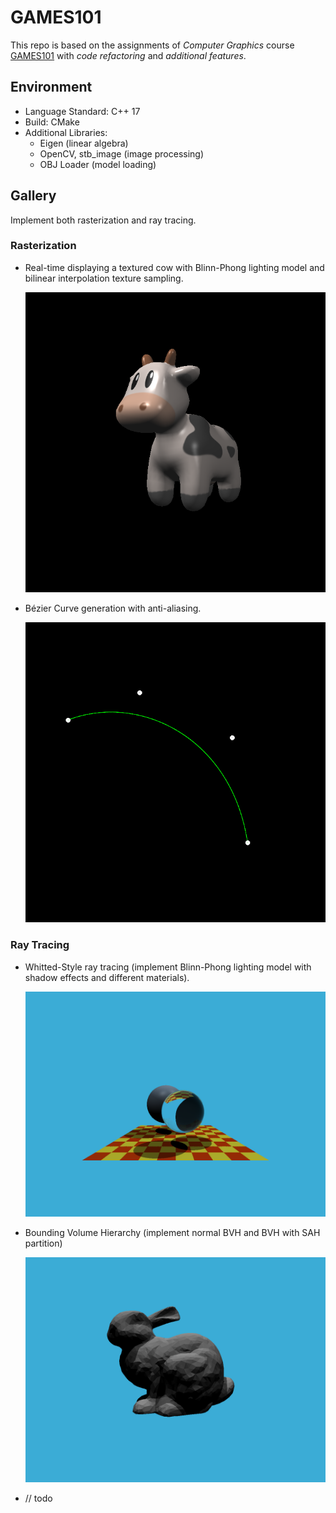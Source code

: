 # GAMES101

This repo is based on the assignments of *Computer Graphics* course [GAMES101](https://sites.cs.ucsb.edu/~lingqi/teaching/games101.html) with *code refactoring* and *additional features*.



## Environment

* Language Standard: C++ 17
* Build: CMake
* Additional Libraries:
  * Eigen (linear algebra)
  * OpenCV, stb_image (image processing)
  * OBJ Loader (model loading)



## Gallery

Implement both rasterization and ray tracing.

### Rasterization

* Real-time displaying a textured cow with Blinn-Phong lighting model and bilinear interpolation texture sampling.

  ![Assignment3](Assignment3/image/output_texture_bilinear.png)

  

* Bézier Curve generation with anti-aliasing.

  ![Assignment4](Assignment4/image/bezier_curve_with_anti_aliasing.png)



### Ray Tracing

* Whitted-Style ray tracing (implement Blinn-Phong lighting model with shadow effects and different materials).

  ![Assignment5](Assignment5/image/output.png)

  

* Bounding Volume Hierarchy (implement normal BVH and BVH with SAH partition)

  ![Assignment6](Assignment6/image/output.png)

  

* // todo